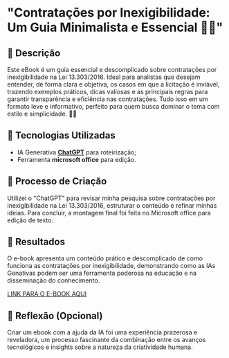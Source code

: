 # "Contratações por Inexigibilidade: Um Guia Minimalista e Essencial 🌸✨"

## 📒 Descrição
Este eBook é um guia essencial e descomplicado sobre contratações por inexigibilidade na Lei 13.303/2016. Ideal para analistas que desejam entender, de forma clara e objetiva, os casos em que a licitação é inviável, trazendo exemplos práticos, dicas valiosas e as principais regras para garantir transparência e eficiência nas contratações. Tudo isso em um formato leve e informativo, perfeito para quem busca dominar o tema com estilo e simplicidade. 🌟📖

## 🤖 Tecnologias Utilizadas
- IA Generativa **[ChatGPT](https://chat.openai.com)** para roteirização;
- Ferramenta **microsoft office** para edição.

## 🧐 Processo de Criação
Utilizei o "ChatGPT" para revisar minha pesquisa sobre contratações por inexigibilidade na Lei 13.303/2016, estruturar o conteúdo e refinar minhas ideias. Para concluir, a montagem final foi feita no Microsoft office para edição de texto.

## 🚀 Resultados
O e-book apresenta um conteúdo prático e descomplicado de como funciona as contratações por inexigibilidade, demonstrando como as IAs Genativas podem ser uma ferramenta poderosa na educação e na disseminação do conhecimento.

[LINK PARA O E-BOOK AQUI]()

## 💭 Reflexão (Opcional)
Criar um ebook com a ajuda da IA foi uma experiência prazerosa e reveladora, um processo fascinante da combinação entre os avanços tecnológicos e insights sobre a natureza da criatividade humana.  

